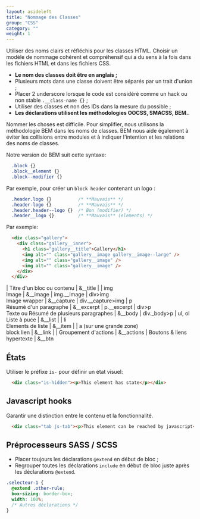 ```yaml
---
layout: asideleft
title: "Nommage des Classes"
group: "CSS"
category: ""
weight: 1
---
```


Utiliser des noms clairs et réfléchis pour les classes HTML. Choisir un modèle de nommage cohérent et compréhensif qui a du sens à la fois dans les fichiers HTML et dans les fichiers CSS.

* **Le nom des classes doit être en anglais ;**
* Plusieurs mots dans une classe doivent être séparés par un trait d'union ;
* Placer 2 underscore lorsque le code est considéré comme un hack ou non stable `.__class-name {}` ;
* Utiliser des classes et non des IDs dans la mesure du possible ;
* **Les déclarations utilisent les méthodologies OOCSS, SMACSS, BEM.**.

Nommer les choses est difficile. Pour simplifier, nous utilisons la méthodologie BEM dans les noms de classes. BEM nous aide également à éviter les collisions entre modules et à indiquer l'intention et les relations des noms de classes.

Notre version de BEM suit cette syntaxe:

```css
  .block {}
  .block__element {}
  .block--modifier {}
```

Par exemple, pour créer un `block header` contenant un logo :

```css
  .header.logo {}          /* **Mauvais** */
  .header-logo {}          /* **Mauvais** */
  .header.header--logo {}  /* Bon (modifier) */
  .header__logo {}         /* **Mauvais** (elements) */
```

Par exemple:

```html
  <div class="gallery">
    <div class="gallery__inner">
      <h1 class="gallery__title">Gallery</h1>
      <img alt="" class="gallery__image gallery__image--large" />
      <img alt="" class="gallery__image" />
      <img alt="" class="gallery__image" />
    </div>
  </div>
```

| Titre d'un bloc ou contenu  | &__title |
| img<br/>Image | &__image | img.__image 
| div>img<br/>Image wrapper | &__capture | div.__capture>img 
| p<br/>Résumé d'un paragraphe  | &__excerpt | p.__excerpt 
| div>p<br/>Texte ou Résumé de plusieurs paragraphes | &__body | div._body>p
| ul, ol<br/>Liste à puce | &__list |
| li<br/>Élements de liste | &__item |
| a (sur une grande zone)<br/>block lien | &__link |
| Groupement d'actions | &__actions
| Boutons & liens hypertexte | &__btn

## États

Utiliser le préfixe `is-` pour définir un état visuel:

```html
  <div class="is-hidden"><p>This element has state</p></div>
```

## Javascript hooks

Garantir une distinction entre le contenu et la fonctionnalité.

```html
  <div class="tab js-tab"><p>This element can be reached by javascript</p></div>
```

## Préprocesseurs SASS / SCSS

* Placer toujours les déclarations `@extend` en début de bloc ;
* Regrouper toutes les déclarations `include` en début de bloc juste après les déclarations `@extend`.

```scss
.selecteur-1 {
  @extend .other-rule;
  box-sizing: border-box;
  width: 100%;
  /* Autres déclarations */
}
```
